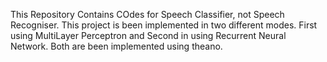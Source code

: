 This Repository Contains COdes for Speech Classifier, not Speech Recogniser. This project is been implemented in two different modes. First using MultiLayer Perceptron and Second in using Recurrent Neural Network. Both are been implemented using theano.

